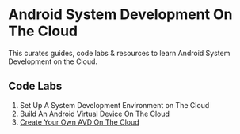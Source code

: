 # Android System Development On The Cloud
This curates guides, code labs &amp; resources to learn Android System Development on the Cloud.

## Code Labs
1. Set Up A System Development Environment on The Cloud
2. Build An Android Virtual Device On The Cloud
3. [Create Your Own AVD On The Cloud](codelab3/README.md)
